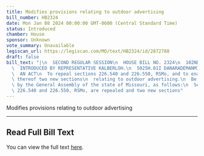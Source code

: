 ```yaml
---
title: Modifies provisions relating to outdoor advertising
bill_number: HB2324
date: Mon Jan 08 2024 00:00:00 GMT-0600 (Central Standard Time)
status: Introduced
chamber: House
sponsor: Unknown
vote_summary: Unavailable
legiscan_url: https://legiscan.com/MO/text/HB2324/id/2872788
draft: false
bill_text: "|\n  SECOND REGULAR SESSION\n  HOUSE BILL NO. 2324\n  102ND GENERAL ASSEMBLY\n\
  \  INTRODUCED BY REPRESENTATIVE KALBERLOH.\n  5025H.01I DANARADEMANMILLER,ChiefClerk\n\
  \  AN ACT\n  To repeal sections 226.540 and 226.550, RSMo, and to enact in lieu\
  \ thereof two new sections\n  relating to outdoor advertising.\n  Be it enacted\
  \ by the General Assembly of the state of Missouri, as follows:\n  Section A. Sections\
  \ 226.540 and 226.550, RSMo, are repealed and two new sections"
---
```

Modifies provisions relating to outdoor advertising

---

## Read Full Bill Text

You can view the full text [here](https://legiscan.com/MO/text/HB2324/id/2872788).
